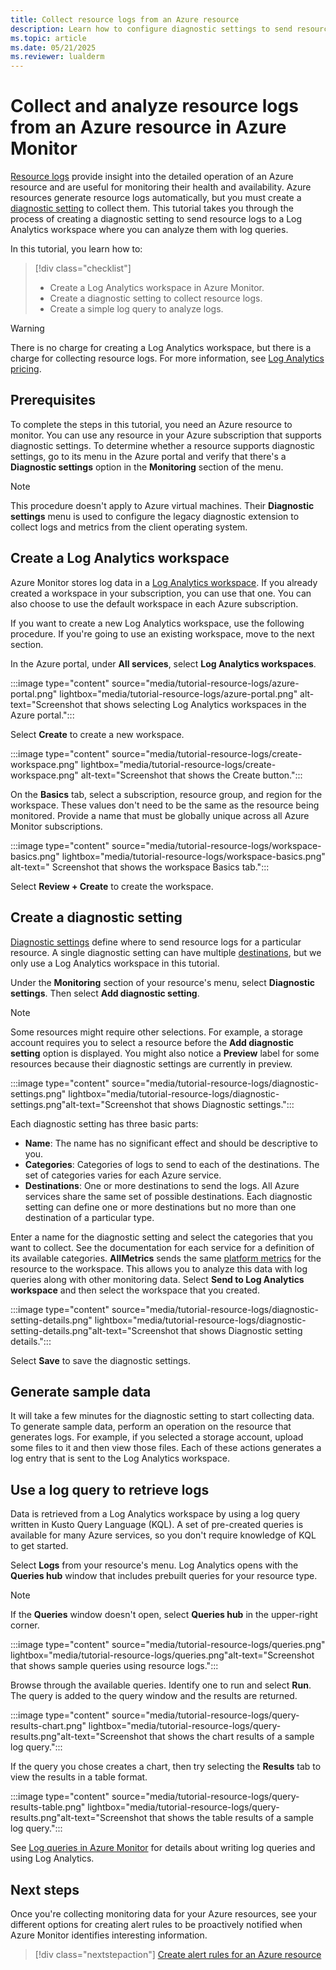 ```yaml
---
title: Collect resource logs from an Azure resource
description: Learn how to configure diagnostic settings to send resource logs from an Azure resource to a Log Analytics workspace where they can be analyzed with a log query.
ms.topic: article
ms.date: 05/21/2025
ms.reviewer: lualderm
---
```


# Collect and analyze resource logs from an Azure resource in Azure Monitor

[Resource logs](./resource-logs.md) provide insight into the detailed operation of an Azure resource and are useful for monitoring their health and availability. Azure resources generate resource logs automatically, but you must create a [diagnostic setting](./diagnostic-settings.md) to collect them. This tutorial takes you through the process of creating a diagnostic setting to send resource logs to a Log Analytics workspace where you can analyze them with log queries.

In this tutorial, you learn how to:

> [!div class="checklist"]
> * Create a Log Analytics workspace in Azure Monitor.
> * Create a diagnostic setting to collect resource logs.
> * Create a simple log query to analyze logs.

> [!WARNING]
> There is no charge for creating a Log Analytics workspace, but there is a charge for collecting resource logs. For more information, see [Log Analytics pricing](https://azure.microsoft.com/pricing/details/monitor/).

## Prerequisites

To complete the steps in this tutorial, you need an Azure resource to monitor. You can use any resource in your Azure subscription that supports diagnostic settings. To determine whether a resource supports diagnostic settings, go to its menu in the Azure portal and verify that there's a **Diagnostic settings** option in the **Monitoring** section of the menu.

> [!NOTE]
> This procedure doesn't apply to Azure virtual machines. Their **Diagnostic settings** menu is used to configure the legacy diagnostic extension to collect logs and metrics from the client operating system.

## Create a Log Analytics workspace

Azure Monitor stores log data in a [Log Analytics workspace](../logs/log-analytics-workspace-overview.md). If you already created a workspace in your subscription, you can use that one. You can also choose to use the default workspace in each Azure subscription.

If you want to create a new Log Analytics workspace, use the following procedure. If you're going to use an existing workspace, move to the next section.

In the Azure portal, under **All services**, select **Log Analytics workspaces**.

:::image type="content" source="media/tutorial-resource-logs/azure-portal.png" lightbox="media/tutorial-resource-logs/azure-portal.png" alt-text="Screenshot that shows selecting Log Analytics workspaces in the Azure portal.":::

Select **Create** to create a new workspace.

:::image type="content" source="media/tutorial-resource-logs/create-workspace.png" lightbox="media/tutorial-resource-logs/create-workspace.png" alt-text="Screenshot that shows the Create button.":::

On the **Basics** tab, select a subscription, resource group, and region for the workspace. These values don't need to be the same as the resource being monitored. Provide a name that must be globally unique across all Azure Monitor subscriptions.

:::image type="content" source="media/tutorial-resource-logs/workspace-basics.png" lightbox="media/tutorial-resource-logs/workspace-basics.png" alt-text=" Screenshot that shows the workspace Basics tab.":::

Select **Review + Create** to create the workspace.

## Create a diagnostic setting

[Diagnostic settings](../essentials/diagnostic-settings.md) define where to send resource logs for a particular resource. A single diagnostic setting can have multiple [destinations](../essentials/diagnostic-settings.md#destinations), but we only use a Log Analytics workspace in this tutorial.

Under the **Monitoring** section of your resource's menu, select **Diagnostic settings**. Then select **Add diagnostic setting**.

> [!NOTE]
> Some resources might require other selections. For example, a storage account requires you to select a resource before the **Add diagnostic setting** option is displayed. You might also notice a **Preview** label for some resources because their diagnostic settings are currently in preview.

:::image type="content" source="media/tutorial-resource-logs/diagnostic-settings.png" lightbox="media/tutorial-resource-logs/diagnostic-settings.png"alt-text="Screenshot that shows Diagnostic settings.":::

Each diagnostic setting has three basic parts:

* **Name**: The name has no significant effect and should be descriptive to you.
* **Categories**: Categories of logs to send to each of the destinations. The set of categories varies for each Azure service.
* **Destinations**: One or more destinations to send the logs. All Azure services share the same set of possible destinations. Each diagnostic setting can define one or more destinations but no more than one destination of a particular type.

Enter a name for the diagnostic setting and select the categories that you want to collect. See the documentation for each service for a definition of its available categories. **AllMetrics** sends the same [platform metrics](./tutorial-metrics.md) for the resource to the workspace. This allows you to analyze this data with log queries along with other monitoring data. Select **Send to Log Analytics workspace** and then select the workspace that you created.

:::image type="content" source="media/tutorial-resource-logs/diagnostic-setting-details.png" lightbox="media/tutorial-resource-logs/diagnostic-setting-details.png"alt-text="Screenshot that shows Diagnostic setting details.":::

Select **Save** to save the diagnostic settings.

## Generate sample data
It will take a few minutes for the diagnostic setting to start collecting data. To generate sample data, perform an operation on the resource that generates logs. For example, if you selected a storage account, upload some files to it and then view those files. Each of these actions generates a log entry that is sent to the Log Analytics workspace.

## Use a log query to retrieve logs

Data is retrieved from a Log Analytics workspace by using a log query written in Kusto Query Language (KQL). A set of pre-created queries is available for many Azure services, so you don't require knowledge of KQL to get started.

Select **Logs** from your resource's menu. Log Analytics opens with the **Queries hub** window that includes prebuilt queries for your resource type.

> [!NOTE]
> If the **Queries** window doesn't open, select **Queries hub** in the upper-right corner.

:::image type="content" source="media/tutorial-resource-logs/queries.png" lightbox="media/tutorial-resource-logs/queries.png"alt-text="Screenshot that shows sample queries using resource logs.":::

Browse through the available queries. Identify one to run and select **Run**. The query is added to the query window and the results are returned.

:::image type="content" source="media/tutorial-resource-logs/query-results-chart.png" lightbox="media/tutorial-resource-logs/query-results.png"alt-text="Screenshot that shows the chart results of a sample log query.":::

If the query you chose creates a chart, then try selecting the **Results** tab to view the results in a table format. 

:::image type="content" source="media/tutorial-resource-logs/query-results-table.png" lightbox="media/tutorial-resource-logs/query-results.png"alt-text="Screenshot that shows the table results of a sample log query.":::

See [Log queries in Azure Monitor](../logs/log-query-overview.md) for details about writing log queries and using Log Analytics.

## Next steps

Once you're collecting monitoring data for your Azure resources, see your different options for creating alert rules to be proactively notified when Azure Monitor identifies interesting information.

> [!div class="nextstepaction"]
> [Create alert rules for an Azure resource](../alerts/alert-options.md)
